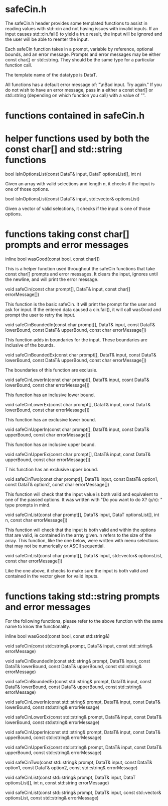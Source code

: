 # safeCin.h
The safeCin.h header provides some templated functions to assist in reading values with std::cin and not having issues with invalid inputs. 
If an input causes std::cin.fail() to yield a true result, the input will be ignored and the user will be able to reenter the input. 

Each safeCin function takes in a prompt, variable by reference, optional bounds, and an error message.
Prompts and error messages may be either const char[] or std::string. They should be the same type for a particular function call. 

The template name of the datatype is DataT.

All functions has a default error message of: "\nBad input. Try again."
If you do not wish to have an error message, pass in a either a const char[] or std::string (depending on which function you call)
with a value of "".

# functions contained in safeCin.h

# helper functions used by both the const char[] and std::string functions

bool isInOptionsList(const DataT& input, DataT optionsList[], int n)

  Given an array with valid selections and length n, it checks if the input is one of those options.
  
  

bool isInOptionsList(const DataT& input, std::vector<DataT>& optionsList)
  
  Given a vector of valid selections, it checks if the input is one of those options.


# functions taking const char[] prompts and error messages

inline bool wasGood(const bool, const char[])

This is a helper function used throughout the safeCin functions that take const char[] prompts and error messages.
It clears the input, ignores until the newline, and will print the error message.


void safeCin(const char prompt[], DataT& input, const char[] errorMessage[])

This function is the basic safeCin. It will print the prompt for the user and ask for input. 
If the entered data caused a cin.fail(), it will call wasGood and prompt the user to retry the input.


void safeCinBoundedIn(const char prompt[], DataT& input, const DataT& lowerBound, const DataT& upperBound, const char errorMessage[])

This function adds in boundaries for the input. These boundaries are inclusive of the bounds.


void safeCinBoundedEx(const char prompt[], DataT& input, const DataT& lowerBound, const DataT& upperBound, const char errorMessage[])

The boundaries of this function are exclusie.


void safeCinLowerIn(const char prompt[], DataT& input, cosnt DataT& lowerBound, const char errorMessage[])

This function has an inclusive lower bound.


void safeCinLowerEx(const char prompt[], DataT& input, const DataT& lowerBound, const char errorMessage[])

This function has an exclusive lower bound.


void safeCinUpperIn(const char prompt[], DataT& input, const DataT& upperBound, const char errorMessage[])

This function has an inclusive upper bound.


void safeCinUpperEx(const char prompt[], DataT& input, const DataT& upperBound, const char errorMessage[])

T his function has an exclusive upper bound.


void safeCinTwo(const char prompt[], DataT& input, const DataT& option1, const DataT& option2, const char errorMessage[])

This function will check that the input value is both valid and equivalent to one of the passed options.
It was written with "Do you want to do X? (y/n): " type prompts in mind.


void safeCinList(const char prompt[], DataT& input, DataT optionsList[], int n, const char errorMessage[])

This function will check that the input is both valid and within the options that are valid, ie contained in the array given. n refers to the size of the array. This function, like the one below, were written with menu selections that may not be numerically or ASCII sequential. 
 
 
void safeCinList(const char prompt[], DataT& input, std::vector<DataT>& optionsList, const char errorMessage[])
 
 Like the one above, it checks to make sure the input is both valid and contained in the vector given for valid inputs.


# functions taking std::string prompts and error messages

For the following functions, please refer to the above function with the same name to know the functionality.

inline bool wasGood(const bool, const std:string&)

void safeCin(const std::string& prompt, DataT& input, const std::string& errorMessage)

void safeCinBoundedIn(const std::string& prompt, DataT& input, const DataT& lowerBound, const DataT& upperBound, const std::string& errorMessage)

void safeCinBoundedEx(const std::string& prompt, DataT& input, const DataT& lowerBound, const DataT& upperBound, const std::string& errorMessage)

void safeCinLowerIn(const std::string& prompt, DataT& input, const DataT& lowerBound, const std:string& errorMessage)

void safeCinLowerEx(const std::string& prompt, DataT& input, const DataT& lowerBound, const std:string& errorMessage)

void safeCinUpperIn(const std::string& prompt, DataT& input, const DataT& upperBound, const std::string& errorMessage)

void safeCinUpperEx(const std::string& prompt, DataT& input, const DataT& upperBound, const std::string& errorMessage)

void safeCinTwo(const std::string& prompt, DataT& input, const DataT& option1, const DataT& option2, const std::string& errorMessage)

void safeCinList(const std::string& prompt, DataT& input, DataT optionsList[], int n, const std:string errorMessage)

void safeCinList(const std::string& prompt, DataT& input, const std::vector<DataT>& optionsList, const std::string& errorMessage)
